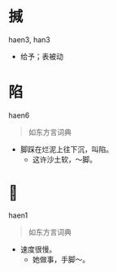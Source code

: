 # 㨔
haen3, han3
- 给予；表被动

# 陷
haen6
> 如东方言词典
- 脚踩在烂泥上往下沉，叫陷。
  - 这许沙土软，～脚。

# 𢜩
haen1
> 如东方言词典
- 速度很慢。
  - 她做事，手脚～。
